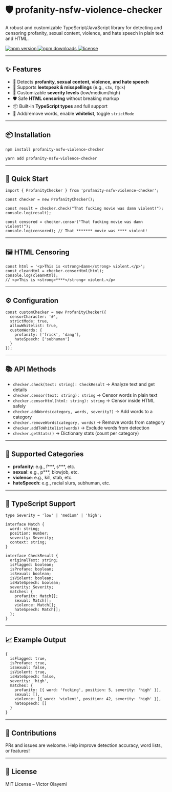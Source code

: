 <h1>🛡️ profanity-nsfw-violence-checker</h1>

<p>
  A robust and customizable TypeScript/JavaScript library for detecting and censoring profanity, sexual content, violence, and hate speech in plain text and HTML.
</p>

<p>
  <a href="https://www.npmjs.com/package/profanity-nsfw-violence-checker">
    <img src="https://img.shields.io/npm/v/profanity-nsfw-violence-checker.svg" alt="npm version" />
  </a>
  <a href="https://www.npmjs.com/package/profanity-nsfw-violence-checker">
    <img src="https://img.shields.io/npm/dm/profanity-nsfw-violence-checker.svg" alt="npm downloads" />
  </a>
  <a href="https://github.com/victorolayemi/profanity-nsfw-violence-checker/blob/main/LICENSE">
    <img src="https://img.shields.io/npm/l/profanity-nsfw-violence-checker.svg" alt="license" />
  </a>
</p>

<hr />

<h2>✨ Features</h2>
<ul>
  <li>🚨 Detects <strong>profanity, sexual content, violence, and hate speech</strong></li>
  <li>🧠 Supports <strong>leetspeak & misspellings</strong> (e.g., <code>s3x</code>, <code>f@ck</code>)</li>
  <li>🧪 Customizable <strong>severity levels</strong> (low/medium/high)</li>
  <li>🛡️ Safe <strong>HTML censoring</strong> without breaking markup</li>
  <li>📦 Built-in <strong>TypeScript types</strong> and full support</li>
  <li>🧰 Add/remove words, enable <strong>whitelist</strong>, toggle <code>strictMode</code></li>
</ul>

<hr />

<h2>📦 Installation</h2>

<pre><code>npm install profanity-nsfw-violence-checker</code></pre>
<pre><code>yarn add profanity-nsfw-violence-checker</code></pre>

<hr />

<h2>🚀 Quick Start</h2>

<pre><code>import { ProfanityChecker } from 'profanity-nsfw-violence-checker';

const checker = new ProfanityChecker();

const result = checker.check("That fucking movie was damn violent!");
console.log(result);

const censored = checker.censor("That fucking movie was damn violent!");
console.log(censored); // That ******* movie was **** violent!
</code></pre>

<hr />

<h2>🖼️ HTML Censoring</h2>

<pre><code>const html = '&lt;p&gt;This is &lt;strong&gt;damn&lt;/strong&gt; violent.&lt;/p&gt;';
const cleanHtml = checker.censorHtml(html);
console.log(cleanHtml);
// &lt;p&gt;This is &lt;strong&gt;****&lt;/strong&gt; violent.&lt;/p&gt;
</code></pre>

<hr />

<h2>⚙️ Configuration</h2>

<pre><code>const customChecker = new ProfanityChecker({
  censorCharacter: '#',
  strictMode: true,
  allowWhitelist: true,
  customWords: {
    profanity: ['frick', 'dang'],
    hateSpeech: ['subhuman']
  }
});
</code></pre>

<hr />

<h2>📚 API Methods</h2>
<ul>
  <li><code>checker.check(text: string): CheckResult</code> → Analyze text and get details</li>
  <li><code>checker.censor(text: string): string</code> → Censor words in plain text</li>
  <li><code>checker.censorHtml(html: string): string</code> → Censor inside HTML safely</li>
  <li><code>checker.addWords(category, words, severity?)</code> → Add words to a category</li>
  <li><code>checker.removeWords(category, words)</code> → Remove words from category</li>
  <li><code>checker.addToWhitelist(words)</code> → Exclude words from detection</li>
  <li><code>checker.getStats()</code> → Dictionary stats (count per category)</li>
</ul>

<hr />

<h2>🧠 Supported Categories</h2>
<ul>
  <li><strong>profanity</strong>: e.g., f***, s***, etc.</li>
  <li><strong>sexual</strong>: e.g., p***, blowjob, etc.</li>
  <li><strong>violence</strong>: e.g., kill, stab, etc.</li>
  <li><strong>hateSpeech</strong>: e.g., racial slurs, subhuman, etc.</li>
</ul>

<hr />

<h2>🧪 TypeScript Support</h2>

<pre><code>type Severity = 'low' | 'medium' | 'high';

interface Match {
  word: string;
  position: number;
  severity: Severity;
  context: string;
}

interface CheckResult {
  originalText: string;
  isFlagged: boolean;
  isProfane: boolean;
  isSexual: boolean;
  isViolent: boolean;
  isHateSpeech: boolean;
  severity: Severity;
  matches: {
    profanity: Match[];
    sexual: Match[];
    violence: Match[];
    hateSpeech: Match[];
  };
}
</code></pre>

<hr />

<h2>📈 Example Output</h2>

<pre><code>{
  isFlagged: true,
  isProfane: true,
  isSexual: false,
  isViolent: true,
  isHateSpeech: false,
  severity: 'high',
  matches: {
    profanity: [{ word: 'fucking', position: 5, severity: 'high' }],
    sexual: [],
    violence: [{ word: 'violent', position: 42, severity: 'high' }],
    hateSpeech: []
  }
}
</code></pre>

<hr />

<h2>🙌 Contributions</h2>
<p>
  PRs and issues are welcome. Help improve detection accuracy, word lists, or features!
</p>

<hr />

<h2>📄 License</h2>
<p>
  MIT License – Victor Olayemi
</p>

